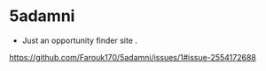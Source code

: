# 5adamni
- Just an opportunity finder site . 

https://github.com/Farouk170/5adamni/issues/1#issue-2554172688
